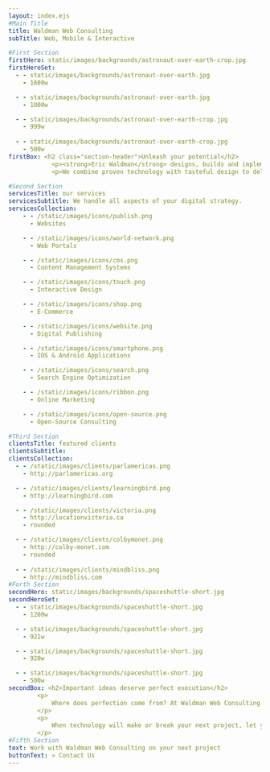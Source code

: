 ```yaml
--- 
layout: index.ejs
#Main Title
title: Waldman Web Consulting
subTitle: Web, Mobile & Interactive

#First Section
firstHero: static/images/backgrounds/astronaut-over-earth-crop.jpg
firstHeroSet: 
  - - static/images/backgrounds/astronaut-over-earth.jpg 
    - 1600w

  - - static/images/backgrounds/astronaut-over-earth.jpg 
    - 1000w

  - - static/images/backgrounds/astronaut-over-earth-crop.jpg 
    - 999w
  
  - - static/images/backgrounds/astronaut-over-earth-crop.jpg 
    - 500w
firstBox: <h2 class="section-header">Unleash your potential</h2>
            <p><strong>Eric Waldman</strong> designs, builds and implements the digital strategies of businesses and not-for-profits in the Montréal and Ottawa regions.</p>
            <p>We combine proven technology with tasteful design to deliver spectacular results.</p>

#Second Section
servicesTitle: our services
servicesSubtitle: We handle all aspects of your digital strategy.
servicesCollection: 
    - - /static/images/icons/publish.png
      - Websites

    - - /static/images/icons/world-network.png
      - Web Portals

    - - /static/images/icons/cms.png
      - Content Management Systems

    - - /static/images/icons/touch.png
      - Interactive Design

    - - /static/images/icons/shop.png
      - E-Commerce

    - - /static/images/icons/website.png
      - Digital Publishing

    - - /static/images/icons/smartphone.png
      - IOS & Android Applications

    - - /static/images/icons/search.png
      - Search Engine Optimization

    - - /static/images/icons/ribbon.png
      - Online Marketing

    - - /static/images/icons/open-source.png
      - Open-Source Consulting

#Third Section
clientsTitle: featured clients
clientsSubtitle:
clientsCollection:
  - - /static/images/clients/parlamericas.png
    - http://parlamericas.org

  - - /static/images/clients/learningbird.png
    - http://learningbird.com

  - - /static/images/clients/victoria.png
    - http://locationvictoria.ca
    - rounded

  - - /static/images/clients/colbymonet.png
    - http://colby-monet.com
    - rounded
    
  - - /static/images/clients/mindbliss.png
    - http://mindbliss.com
#Forth Section
secondHero: static/images/backgrounds/spaceshuttle-short.jpg
secondHeroSet:
  - - static/images/backgrounds/spaceshuttle-short.jpg
    - 1200w

  - - static/images/backgrounds/spaceshuttle-short.jpg
    - 921w

  - - static/images/backgrounds/spaceshuttle-short.jpg 
    - 920w

  - - static/images/backgrounds/spaceshuttle-short.jpg 
    - 500w
secondBox: <h2>Important ideas deserve perfect execution</h2>
        <p>
            Where does perfection come from? At Waldman Web Consulting it's through pairing technical excellence with our passion for state-of-the-art design.
        </p>
        <p>
            When technology will make or break your next project, let yourself focus on the bigger picture by bringing in Eric&nbsp;Waldman to sweat out the technical details.
        </p>
#Fifth Section
text: Work with Waldman Web Consulting on your next project
buttonText: » Contact Us
--- 
```

